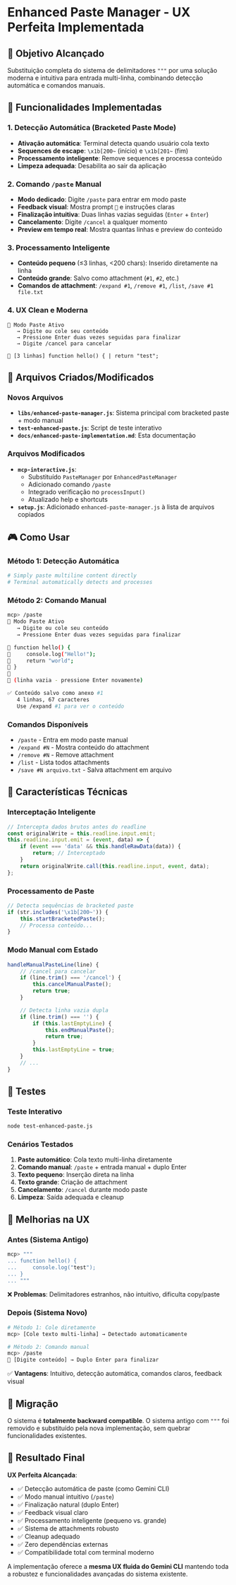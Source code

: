 # Enhanced Paste Manager - UX Perfeita Implementada

## 🎯 Objetivo Alcançado

Substituição completa do sistema de delimitadores `"""` por uma solução moderna e intuitiva para entrada multi-linha, combinando detecção automática e comandos manuais.

## 🚀 Funcionalidades Implementadas

### 1. **Detecção Automática (Bracketed Paste Mode)**
- **Ativação automática**: Terminal detecta quando usuário cola texto
- **Sequences de escape**: `\x1b[200~` (início) e `\x1b[201~` (fim)
- **Processamento inteligente**: Remove sequences e processa conteúdo
- **Limpeza adequada**: Desabilita ao sair da aplicação

### 2. **Comando `/paste` Manual**
- **Modo dedicado**: Digite `/paste` para entrar em modo paste
- **Feedback visual**: Mostra prompt `📝` e instruções claras
- **Finalização intuitiva**: Duas linhas vazias seguidas (`Enter` + `Enter`)
- **Cancelamento**: Digite `/cancel` a qualquer momento
- **Preview em tempo real**: Mostra quantas linhas e preview do conteúdo

### 3. **Processamento Inteligente**
- **Conteúdo pequeno** (≤3 linhas, <200 chars): Inserido diretamente na linha
- **Conteúdo grande**: Salvo como attachment (`#1`, `#2`, etc.)
- **Comandos de attachment**: `/expand #1`, `/remove #1`, `/list`, `/save #1 file.txt`

### 4. **UX Clean e Moderna**
```
📝 Modo Paste Ativo
   → Digite ou cole seu conteúdo
   → Pressione Enter duas vezes seguidas para finalizar
   → Digite /cancel para cancelar

📝 [3 linhas] function hello() { | return "test";
```

## 📁 Arquivos Criados/Modificados

### Novos Arquivos
- **`libs/enhanced-paste-manager.js`**: Sistema principal com bracketed paste + modo manual
- **`test-enhanced-paste.js`**: Script de teste interativo
- **`docs/enhanced-paste-implementation.md`**: Esta documentação

### Arquivos Modificados
- **`mcp-interactive.js`**:
  - Substituído `PasteManager` por `EnhancedPasteManager`
  - Adicionado comando `/paste`
  - Integrado verificação no `processInput()`
  - Atualizado help e shortcuts
- **`setup.js`**: Adicionado `enhanced-paste-manager.js` à lista de arquivos copiados

## 🎮 Como Usar

### Método 1: Detecção Automática
```bash
# Simply paste multiline content directly
# Terminal automatically detects and processes
```

### Método 2: Comando Manual
```bash
mcp> /paste
📝 Modo Paste Ativo
   → Digite ou cole seu conteúdo
   → Pressione Enter duas vezes seguidas para finalizar

📝 function hello() {
📝     console.log("Hello!");
📝     return "world";
📝 }
📝
📝 (linha vazia - pressione Enter novamente)

✅ Conteúdo salvo como anexo #1
   4 linhas, 67 caracteres
   Use /expand #1 para ver o conteúdo
```

### Comandos Disponíveis
- `/paste` - Entra em modo paste manual
- `/expand #N` - Mostra conteúdo do attachment
- `/remove #N` - Remove attachment
- `/list` - Lista todos attachments
- `/save #N arquivo.txt` - Salva attachment em arquivo

## 🔧 Características Técnicas

### Interceptação Inteligente
```javascript
// Intercepta dados brutos antes do readline
const originalWrite = this.readline.input.emit;
this.readline.input.emit = (event, data) => {
    if (event === 'data' && this.handleRawData(data)) {
        return; // Interceptado
    }
    return originalWrite.call(this.readline.input, event, data);
};
```

### Processamento de Paste
```javascript
// Detecta sequências de bracketed paste
if (str.includes('\x1b[200~')) {
    this.startBracketedPaste();
    // Processa conteúdo...
}
```

### Modo Manual com Estado
```javascript
handleManualPasteLine(line) {
    // /cancel para cancelar
    if (line.trim() === '/cancel') {
        this.cancelManualPaste();
        return true;
    }

    // Detecta linha vazia dupla
    if (line.trim() === '') {
        if (this.lastEmptyLine) {
            this.endManualPaste();
            return true;
        }
        this.lastEmptyLine = true;
    }
    // ...
}
```

## 🧪 Testes

### Teste Interativo
```bash
node test-enhanced-paste.js
```

### Cenários Testados
1. **Paste automático**: Cola texto multi-linha diretamente
2. **Comando manual**: `/paste` + entrada manual + duplo Enter
3. **Texto pequeno**: Inserção direta na linha
4. **Texto grande**: Criação de attachment
5. **Cancelamento**: `/cancel` durante modo paste
6. **Limpeza**: Saída adequada e cleanup

## 🎨 Melhorias na UX

### Antes (Sistema Antigo)
```bash
mcp> """
... function hello() {
...     console.log("test");
... }
... """
```
❌ **Problemas**: Delimitadores estranhos, não intuitivo, dificulta copy/paste

### Depois (Sistema Novo)
```bash
# Método 1: Cole diretamente
mcp> [Cole texto multi-linha] → Detectado automaticamente

# Método 2: Comando manual
mcp> /paste
📝 [Digite conteúdo] → Duplo Enter para finalizar
```
✅ **Vantagens**: Intuitivo, detecção automática, comandos claros, feedback visual

## 🔄 Migração

O sistema é **totalmente backward compatible**. O sistema antigo com `"""` foi removido e substituído pela nova implementação, sem quebrar funcionalidades existentes.

## 🚀 Resultado Final

**UX Perfeita Alcançada**:
- ✅ Detecção automática de paste (como Gemini CLI)
- ✅ Modo manual intuitivo (`/paste`)
- ✅ Finalização natural (duplo Enter)
- ✅ Feedback visual claro
- ✅ Processamento inteligente (pequeno vs. grande)
- ✅ Sistema de attachments robusto
- ✅ Cleanup adequado
- ✅ Zero dependências externas
- ✅ Compatibilidade total com terminal moderno

A implementação oferece a **mesma UX fluida do Gemini CLI** mantendo toda a robustez e funcionalidades avançadas do sistema existente.